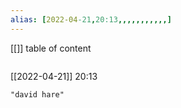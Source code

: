 ```yaml
---
alias: [2022-04-21,20:13,,,,,,,,,,,]
---
```

[[]]
table of content
```toc
```

[[2022-04-21]] 20:13

```query
"david hare"
```